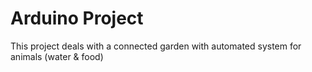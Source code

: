 # Arduino Project
This project deals with a connected garden with automated system for animals (water & food)